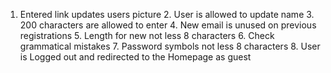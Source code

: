 1. Entered link updates users picture 2. User is allowed to update name 3. 200 characters are allowed to enter 4. New email is unused on previous registrations 5. Length for new not less 8 characters 6. Check grammatical mistakes 7. Password symbols not less 8 characters 8. User is Logged out and redirected to the Homepage as guest
